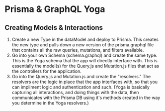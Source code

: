 # Prisma & GraphQL Yoga

## Creating Models & Interactions
1. Create a new Type in the dataModel and deploy to Prisma. This creates the new type and pulls down a new version of the prisma.graphql file that contains all the raw queries, mutations, and filters available.
2. Go into your own Schema (schema.graphql) and create the same type. This is the Yoga schema that the app will directly interface with. This is essentially the model(s) for the Query.js and Mutation.js files that act as the controllers for the application.
3. Go into the Query.js and Mutation.js and create the "resolvers." The resolvers are the logic in place that the app interfaces with, so that you can impliment logic and authentication and such. (Yoga is basically capturing all interactions, and doing things with the data, then communicates with the Prisma DB using it's methods created in the way you determine in the Yoga resolvers.)